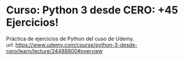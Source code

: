 # Curso: Python 3 desde CERO: +45 Ejercicios!

Práctica de ejercicios de Python del cuso de Udemy.  
url: https://www.udemy.com/course/python-3-desde-cero/learn/lecture/24488800#overview